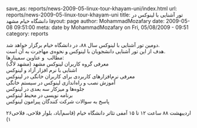 save_as: reports/news-2009-05-linux-tour-khayam-uni/index.html
url: reports/news-2009-05-linux-tour-khayam-uni
title: تور آشنایی با لینوکس در دانشگاه خیام مشهد
layout: page
author: MohammadMozafary
date: 2009-05-08 09:51:00
meta: date by MohammadMozafary on Fri, 05/08/2009 - 09:51
category: reports

دومین تور آشنایی با لینوکس سال ۸۸، در دانشگاه خیام برگزار خواهد شد.  
هدف از این تور آشنایی دانشجویان با لینوکس و نحوه‌ی مهاجرت به آن است.  
مطالب  و عناوین سمینارها:  
معرفی گروه کاربران لینوکس مشهد (مشهد لاگ)  
اشنایی با نرم افزار آزاد و لینوکس  
معرفی نرم‌افزارهای کاربردی برای کاربران خانگی در لینوکس  
آموزش نصب و راه‌اندازی لینوکس در سیستم خانگی  
جلوه‌ها و میزکار سه بعدی در لینوکس  
برنامه نویسی در محیط لینوکس  
پاسخ به سوالات شرکت کنندگان پیرامون لینوکس

۲۶اردیبهشت ۸۸ ساعت ۱۲ تا ۱۵ آمفی تئاتر دانشگاه خیام (قاسم‌آباد، بلوار فلاحی،
فلاحی ۱)



